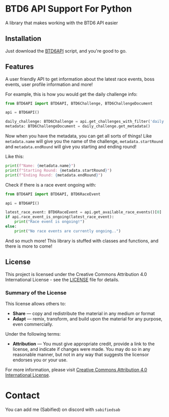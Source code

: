 # BTD6 API Support For Python
A library that makes working with the BTD6 API easier

## Installation
Just download the [BTD6API](/BTD6API.py) script, and you're good to go.

## Features
A user friendly API to get information about the latest race events, boss events, user profile information and more!

For example, this is how you would get the daily challenge info:
```py
from BTD6API import BTD6API, BTD6Challenge, BTD6ChallengeDocument

api = BTD6API()

daily_challenge: BTD6Challenge = api.get_challenges_with_filter('daily')[0] # get the latest daily challenge
metadata: BTD6ChallengeDocument = daily_challenge.get_metadata()
```
Now when you have the metadata, you can get all sorts of things! Like `metadata.name` will give you the name of the challenge, `metadata.startRound` and `metadata.endRound` will give you starting and ending round!

Like this:
```py
print(f"Name: {metadata.name}")
print(f"Starting Round: {metadata.startRound}")
print(f"Ending Round: {metadata.endRound}")
```

Check if there is a race event ongoing with:
```py
from BTD6API import BTD6API, BTD6RaceEvent

api = BTD6API()

latest_race_event: BTD6RaceEvent = api.get_available_race_events()[0]
if api.race_event_is_ongoing(latest_race_event):
    print("Race event is ongoing!")
else:
    print("No race events are currently ongoing..")
```

And so much more! This library is stuffed with classes and functions, and there is more to come!

## License

This project is licensed under the Creative Commons Attribution 4.0 International License - see the [LICENSE](LICENSE) file for details.

### Summary of the License

This license allows others to:

- **Share** — copy and redistribute the material in any medium or format
- **Adapt** — remix, transform, and build upon the material for any purpose, even commercially.

Under the following terms:

- **Attribution** — You must give appropriate credit, provide a link to the license, and indicate if changes were made. You may do so in any reasonable manner, but not in any way that suggests the licensor endorses you or your use.

For more information, please visit [Creative Commons Attribution 4.0 International License](http://creativecommons.org/licenses/by/4.0/).

# Contact
You can add me (Sabified) on discord with `sabifiedsab`
